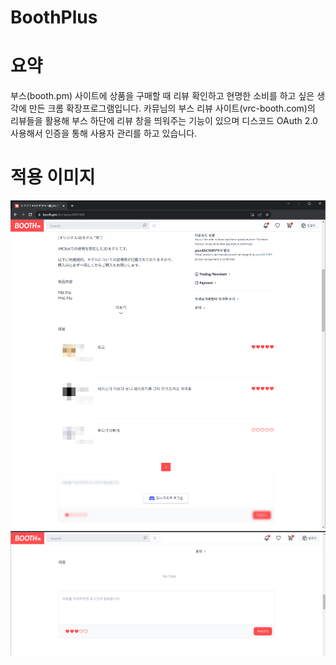 # BoothPlus

# 요약

부스(booth.pm) 사이트에 상품을 구매할 때 리뷰 확인하고 현명한 소비를 하고 싶은 생각에 만든 크롬 확장프로그램입니다.
카뮤님의 부스 리뷰 사이트(vrc-booth.com)의 리뷰들을 활용해 부스 하단에 리뷰 창을 띄워주는 기능이 있으며
디스코드 OAuth 2.0 사용해서 인증을 통해 사용자 관리를 하고 있습니다.



# 적용 이미지
<p style="align-content: center">
  <img src="./.images/ex1.png" alt="">
  <img src="./.images/ex2.png" alt="">
</p>

